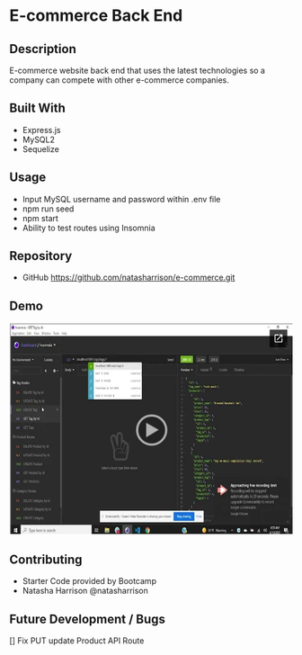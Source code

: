 # E-commerce Back End

## Description

E-commerce website back end that uses the latest technologies so a company can compete with other e-commerce companies.

## Built With

- Express.js
- MySQL2
- Sequelize

## Usage

- Input MySQL username and password within .env file
- npm run seed
- npm start
- Ability to test routes using Insomnia

## Repository

- GitHub https://github.com/natasharrison/e-commerce.git

## Demo 
<a href="https://drive.google.com/file/d/1UwAZ8t4X3SZHVUJmtJcFlfEKz-9bEfDN/preview"><img src="./assets/screenshot.JPG"></a>

## Contributing

- Starter Code provided by Bootcamp
- Natasha Harrison @natasharrison

## Future Development / Bugs
[] Fix PUT update Product API Route
